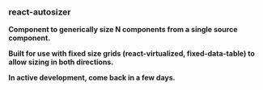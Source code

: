 ### react-autosizer

**Component to generically size N components from a single source component.**

**Built for use with fixed size grids (react-virtualized, fixed-data-table) to allow sizing in both directions.**

**In active development, come back in a few days.**
